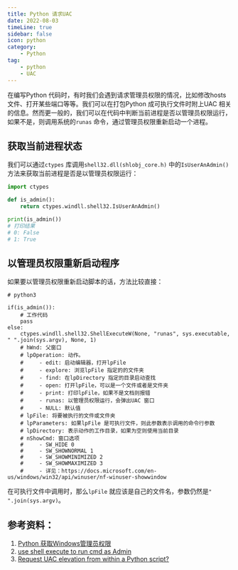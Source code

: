 ```yaml
---  
title: Python 请求UAC  
date: 2022-08-03
timeLine: true
sidebar: false  
icon: python
category:  
    - Python      
tag:   
    - python    
    - UAC
---  
```



在编写Python 代码时，有时我们会遇到请求管理员权限的情况，比如修改hosts 文件、打开某些端口等等。我们可以在打包Python 成可执行文件时附上UAC 相关的信息。然而更一般的，我们可以在代码中判断当前进程是否以管理员权限运行，如果不是，则调用系统的`runas` 命令，通过管理员权限重新启动一个进程。  

## 获取当前进程状态  
我们可以通过`ctypes` 库调用`shell32.dll(shlobj_core.h)` 中的`IsUserAnAdmin()` 方法来获取当前进程是否是以管理员权限运行：  

```python  
import ctypes  

def is_admin():
    return ctypes.windll.shell32.IsUserAnAdmin()

print(is_admin())  
# 打印结果
# 0: False  
# 1: True
```  

## 以管理员权限重新启动程序    
如果要以管理员权限重新启动脚本的话，方法比较直接： 
```python{15}
# python3  

if(is_admin()):  
    # 工作代码  
    pass  
else:  
    ctypes.windll.shell32.ShellExecuteW(None, "runas", sys.executable, " ".join(sys.argv), None, 1)
    # hWnd: 父窗口  
    # lpOperation: 动作。
    #     - edit: 启动编辑器，打开lpFile  
    #     - explore: 浏览lpFile 指定的的文件夹  
    #     - find: 在lpDirectory 指定的目录启动查找  
    #     - open: 打开lpFile，可以是一个文件或者是文件夹  
    #     - print: 打印lpFile，如果不是文档则报错  
    #     - runas: 以管理员权限运行，会弹出UAC 窗口  
    #     - NULL: 默认值  
    # lpFile: 将要被执行的文件或文件夹  
    # lpParameters: 如果lpFile 是可执行文件，则此参数表示调用的命令行参数  
    # lpDirectory: 表示动作的工作目录，如果为空则使用当前目录  
    # nShowCmd: 窗口选项  
    #     - SW_HIDE 0    
    #     - SW_SHOWNORMAL 1    
    #     - SW_SHOWMINIMIZED 2    
    #     - SW_SHOWMAXIMIZED 3    
    #     - 详见：https://docs.microsoft.com/en-us/windows/win32/api/winuser/nf-winuser-showwindow
```  

在可执行文件中调用时，那么`lpFile` 就应该是自己的文件名，参数仍然是`" ".join(sys.argv)`。


## 参考资料：  
1. [Python 获取Windows管理员权限](https://blog.csdn.net/MemoryD/article/details/83148305)  
2. [use shell execute to run cmd as Admin](https://stackoverflow.com/a/15326894/14791867)  
3. [Request UAC elevation from within a Python script?](https://stackoverflow.com/a/41930586/14791867)